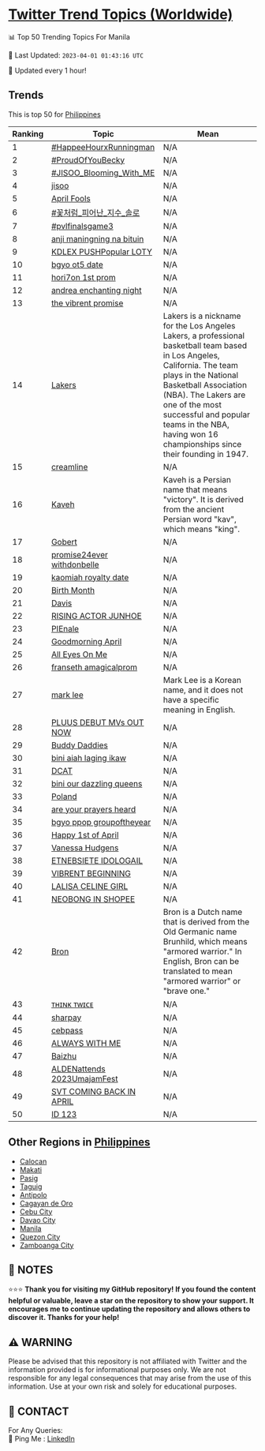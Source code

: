 [Twitter Trend Topics (Worldwide)](https://github.com/ErcinDedeoglu/Twitter-Trend-Topics)
==========


📊 Top 50 Trending Topics For Manila

📆 Last Updated: `2023-04-01 01:43:16 UTC`

🔧 Updated every 1 hour!


## Trends

This is top 50 for [Philippines](</Philippines>)

| Ranking | Topic | Mean |
| ------- | ------------ | ------------ |
| 1 | [#HappeeHourxRunningman](http://twitter.com/search?q=%23HappeeHourxRunningman) | N/A |
| 2 | [#ProudOfYouBecky](http://twitter.com/search?q=%23ProudOfYouBecky) | N/A |
| 3 | [#JISOO_Blooming_With_ME](http://twitter.com/search?q=%23JISOO_Blooming_With_ME) | N/A |
| 4 | [jisoo](http://twitter.com/search?q=jisoo) | N/A |
| 5 | [April Fools](http://twitter.com/search?q=April+Fools) | N/A |
| 6 | [#꽃처럼_피어난_지수_솔로](http://twitter.com/search?q=%23%ea%bd%83%ec%b2%98%eb%9f%bc_%ed%94%bc%ec%96%b4%eb%82%9c_%ec%a7%80%ec%88%98_%ec%86%94%eb%a1%9c) | N/A |
| 7 | [#pvlfinalsgame3](http://twitter.com/search?q=%23pvlfinalsgame3) | N/A |
| 8 | [anji maningning na bituin](http://twitter.com/search?q=anji+maningning+na+bituin) | N/A |
| 9 | [KDLEX PUSHPopular LOTY](http://twitter.com/search?q=KDLEX+PUSHPopular+LOTY) | N/A |
| 10 | [bgyo ot5 date](http://twitter.com/search?q=bgyo+ot5+date) | N/A |
| 11 | [hori7on 1st prom](http://twitter.com/search?q=hori7on+1st+prom) | N/A |
| 12 | [andrea enchanting night](http://twitter.com/search?q=andrea+enchanting+night) | N/A |
| 13 | [the vibrent promise](http://twitter.com/search?q=the+vibrent+promise) | N/A |
| 14 | [Lakers](http://twitter.com/search?q=Lakers) | Lakers is a nickname for the Los Angeles Lakers, a professional basketball team based in Los Angeles, California. The team plays in the National Basketball Association (NBA). The Lakers are one of the most successful and popular teams in the NBA, having won 16 championships since their founding in 1947. |
| 15 | [creamline](http://twitter.com/search?q=creamline) | N/A |
| 16 | [Kaveh](http://twitter.com/search?q=Kaveh) | Kaveh is a Persian name that means "victory". It is derived from the ancient Persian word "kav", which means "king". |
| 17 | [Gobert](http://twitter.com/search?q=Gobert) | N/A |
| 18 | [promise24ever withdonbelle](http://twitter.com/search?q=promise24ever+withdonbelle) | N/A |
| 19 | [kaomiah royalty date](http://twitter.com/search?q=kaomiah+royalty+date) | N/A |
| 20 | [Birth Month](http://twitter.com/search?q=Birth+Month) | N/A |
| 21 | [Davis](http://twitter.com/search?q=Davis) | N/A |
| 22 | [RISING ACTOR JUNHOE](http://twitter.com/search?q=RISING+ACTOR+JUNHOE) | N/A |
| 23 | [PIEnale](http://twitter.com/search?q=PIEnale) | N/A |
| 24 | [Goodmorning April](http://twitter.com/search?q=Goodmorning+April) | N/A |
| 25 | [All Eyes On Me](http://twitter.com/search?q=All+Eyes+On+Me) | N/A |
| 26 | [franseth amagicalprom](http://twitter.com/search?q=franseth+amagicalprom) | N/A |
| 27 | [mark lee](http://twitter.com/search?q=mark+lee) | Mark Lee is a Korean name, and it does not have a specific meaning in English. |
| 28 | [PLUUS DEBUT MVs OUT NOW](http://twitter.com/search?q=PLUUS+DEBUT+MVs+OUT+NOW) | N/A |
| 29 | [Buddy Daddies](http://twitter.com/search?q=Buddy+Daddies) | N/A |
| 30 | [bini aiah laging ikaw](http://twitter.com/search?q=bini+aiah+laging+ikaw) | N/A |
| 31 | [DCAT](http://twitter.com/search?q=DCAT) | N/A |
| 32 | [bini our dazzling queens](http://twitter.com/search?q=bini+our+dazzling+queens) | N/A |
| 33 | [Poland](http://twitter.com/search?q=Poland) | N/A |
| 34 | [are your prayers heard](http://twitter.com/search?q=are+your+prayers+heard) | N/A |
| 35 | [bgyo ppop groupoftheyear](http://twitter.com/search?q=bgyo+ppop+groupoftheyear) | N/A |
| 36 | [Happy 1st of April](http://twitter.com/search?q=Happy+1st+of+April) | N/A |
| 37 | [Vanessa Hudgens](http://twitter.com/search?q=Vanessa+Hudgens) | N/A |
| 38 | [ETNEBSIETE IDOLOGAIL](http://twitter.com/search?q=ETNEBSIETE+IDOLOGAIL) | N/A |
| 39 | [VIBRENT BEGINNING](http://twitter.com/search?q=VIBRENT+BEGINNING) | N/A |
| 40 | [LALISA CELINE GIRL](http://twitter.com/search?q=LALISA+CELINE+GIRL) | N/A |
| 41 | [NEOBONG IN SHOPEE](http://twitter.com/search?q=NEOBONG+IN+SHOPEE) | N/A |
| 42 | [Bron](http://twitter.com/search?q=Bron) | Bron is a Dutch name that is derived from the Old Germanic name Brunhild, which means "armored warrior." In English, Bron can be translated to mean "armored warrior" or "brave one." |
| 43 | [ᴛʜɪɴᴋ ᴛᴡɪᴄᴇ](http://twitter.com/search?q=%e1%b4%9b%ca%9c%c9%aa%c9%b4%e1%b4%8b+%e1%b4%9b%e1%b4%a1%c9%aa%e1%b4%84%e1%b4%87) | N/A |
| 44 | [sharpay](http://twitter.com/search?q=sharpay) | N/A |
| 45 | [cebpass](http://twitter.com/search?q=cebpass) | N/A |
| 46 | [ALWAYS WITH ME](http://twitter.com/search?q=ALWAYS+WITH+ME) | N/A |
| 47 | [Baizhu](http://twitter.com/search?q=Baizhu) | N/A |
| 48 | [ALDENattends 2023UmajamFest](http://twitter.com/search?q=ALDENattends+2023UmajamFest) | N/A |
| 49 | [SVT COMING BACK IN APRIL](http://twitter.com/search?q=SVT+COMING+BACK+IN+APRIL) | N/A |
| 50 | [ID 123](http://twitter.com/search?q=ID+123) | N/A |



## Other Regions in [Philippines](</Philippines>)

* [Calocan](</Philippines/Calocan.md>)
* [Makati](</Philippines/Makati.md>)
* [Pasig](</Philippines/Pasig.md>)
* [Taguig](</Philippines/Taguig.md>)
* [Antipolo](</Philippines/Antipolo.md>)
* [Cagayan de Oro](</Philippines/Cagayan de Oro.md>)
* [Cebu City](</Philippines/Cebu City.md>)
* [Davao City](</Philippines/Davao City.md>)
* [Manila](</Philippines/Manila.md>)
* [Quezon City](</Philippines/Quezon City.md>)
* [Zamboanga City](</Philippines/Zamboanga City.md>)



## 📝 NOTES

⭐⭐⭐ **Thank you for visiting my GitHub repository! If you found the content helpful or valuable, leave a star on the repository to show your support. It encourages me to continue updating the repository and allows others to discover it. Thanks for your help!**


## ⚠️ WARNING

Please be advised that this repository is not affiliated with Twitter and the information provided is for informational purposes only. We are not responsible for any legal consequences that may arise from the use of this information. Use at your own risk and solely for educational purposes.


## 📨 CONTACT

 For Any Queries:  
            🏓 Ping Me : [LinkedIn](https://www.linkedin.com/in/ercindedeoglu/)
